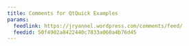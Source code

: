 ```yaml
---
title: Comments for QtQuick Examples
params:
  feedlink: https://jryannel.wordpress.com/comments/feed/
  feedid: 50f4902a8422440c7833a060a4b76d45
---
```

